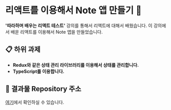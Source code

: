 # 리액트를 이용해서 Note 앱 만들기 📗

**'따라하며 배우는 리액트 테스트'** 강의를 통해서 리액트에 대해서 배웠습니다. 이 강의에서 배운 리액트를 이용해서 Note 앱을 만들었습니다.

## 📋 하위 과제

- **Redux와 같은 상태 관리 라이브러리를 이용해서 상태를 관리합니다.**
- **TypeScript를 이용합니다.**

## 📂 결과물 Repository 주소
[여기]()에서 확인하실 수 있습니다.